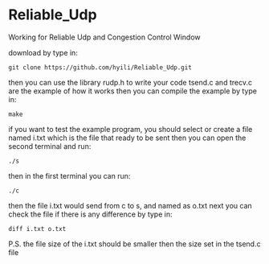 # Reliable_Udp
Working for Reliable Udp and Congestion Control Window


download by type in:
```
git clone https://github.com/hyili/Reliable_Udp.git
```

then you can use the library rudp.h to write your code
tsend.c and trecv.c are the example of how it works
then you can compile the example by type in:
```
make
```

if you want to test the example program, you should select or create a file named i.txt which is the file that ready to be sent
then you can open the second terminal and run:
```
./s
```

then in the first terminal you can run:
```
./c
```

then the file i.txt would send from c to s, and named as o.txt
next you can check the file if there is any difference by type in:
```
diff i.txt o.txt
```

P.S. the file size of the i.txt should be smaller then the size set in the tsend.c file
